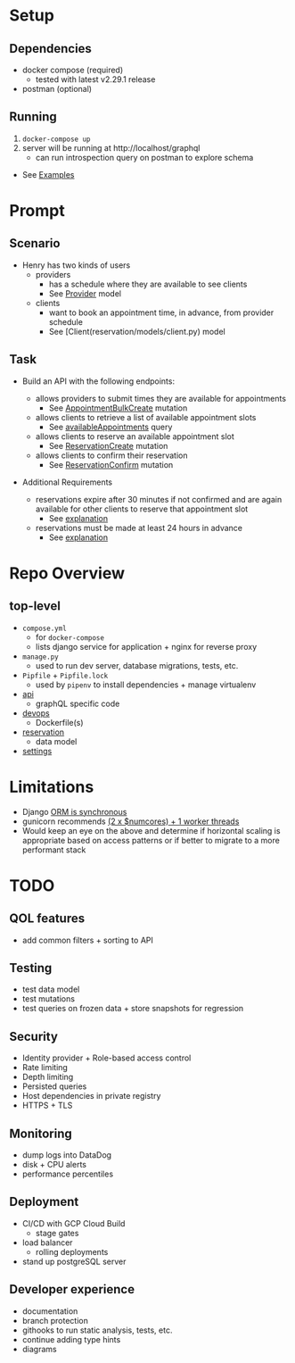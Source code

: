# Setup
## Dependencies
* docker compose (required)
    - tested with latest v2.29.1 release
* postman (optional)

## Running
1. `docker-compose up`
2. server will be running at http://localhost/graphql
    - can run introspection query on postman to explore schema

* See [Examples](examples/README.md)

# Prompt
## Scenario

* Henry has two kinds of users
    - providers
        * has a schedule where they are available to see clients
        * See [Provider](reservation/models/provider.py) model
    - clients
        * want to book an appointment time, in advance, from provider schedule
        * See [Client(reservation/models/client.py) model

## Task

* Build an API with the following endpoints:
    - allows providers to submit times they are available for appointments
        * See [AppointmentBulkCreate](api/mutation/appointment.py#29) mutation
    - allows clients to retrieve a list of available appointment slots
        * See [availableAppointments](api/query/appointment.py#88) query
    - allows clients to reserve an available appointment slot
        * See [ReservationCreate](api/mutation/reservation.py#26) mutation
    - allows clients to confirm their reservation
        * See [ReservationConfirm](api/mutation/reservation.py#58) mutation

* Additional Requirements
    - reservations expire after 30 minutes if not confirmed and are again available for other clients to reserve that appointment slot
        * See [explanation](reservation/models/README.md)
    - reservations must be made at least 24 hours in advance
        * See [explanation](reservation/models/README.md)


# Repo Overview
## top-level
* `compose.yml`
    - for `docker-compose`
    - lists django service for application + nginx for reverse proxy
* `manage.py`
    - used to run dev server, database migrations, tests, etc.
* `Pipfile` + `Pipfile.lock`
    - used by `pipenv` to install dependencies + manage virtualenv
* [api](api/README.md)
    - graphQL specific code
* [devops](devops/README.md)
    - Dockerfile(s)
* [reservation](reservation/README.md)
    - data model
* [settings](settings/README.md)

# Limitations
* Django [ORM is synchronous](https://docs.djangoproject.com/en/5.0/topics/async/#asynchronous-support)
* gunicorn recommends [(2 x $numcores) + 1 worker threads](https://docs.gunicorn.org/en/latest/design.html#how-many-workers)
* Would keep an eye on the above and determine if horizontal scaling is appropriate based on access patterns or if better to migrate to a more performant stack

# TODO
## QOL features
* add common filters + sorting to API

## Testing
* test data model
* test mutations
* test queries on frozen data + store snapshots for regression

## Security
* Identity provider + Role-based access control
* Rate limiting
* Depth limiting
* Persisted queries
* Host dependencies in private registry
* HTTPS + TLS

## Monitoring
* dump logs into DataDog
* disk + CPU alerts
* performance percentiles

## Deployment
* CI/CD with GCP Cloud Build
    - stage gates
* load balancer
    - rolling deployments
* stand up postgreSQL server

## Developer experience
* documentation
* branch protection
* githooks to run static analysis, tests, etc.
* continue adding type hints
* diagrams
